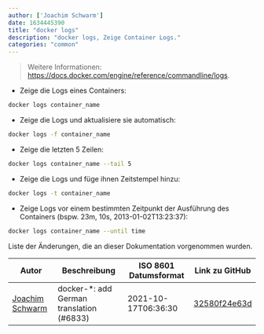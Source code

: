 ```yaml
---
author: ['Joachim Schwarm']
date: 1634445390
title: "docker logs"
description: "docker logs, Zeige Container Logs."
categories: "common"
---
```

> Weitere Informationen: <https://docs.docker.com/engine/reference/commandline/logs>.

- Zeige die Logs eines Containers:

```bash
docker logs container_name
```

- Zeige die Logs und aktualisiere sie automatisch:

```bash
docker logs -f container_name
```

- Zeige die letzten 5 Zeilen:

```bash
docker logs container_name --tail 5
```

- Zeige die Logs und füge ihnen Zeitstempel hinzu:

```bash
docker logs -t container_name
```

- Zeige Logs vor einem bestimmten Zeitpunkt der Ausführung des Containers (bspw. 23m, 10s, 2013-01-02T13:23:37):

```bash
docker logs container_name --until time
```
Liste der Änderungen, die an dieser Dokumentation vorgenommen wurden.


Autor | Beschreibung | ISO 8601 Datumsformat | Link zu GitHub
------|-----|-----|-----
[Joachim Schwarm](mailto:joachim@schwarm.co) | docker-*: add German translation (#6833) | 2021-10-17T06:36:30 | [32580f24e63d](https://github.com/tldr-pages/tldr/commit/32580f24e63daa8abf77cffe6bc7dac55911fb3a)

